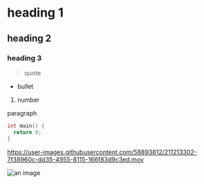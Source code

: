 # heading 1
## heading 2
### heading 3

> quote

- bullet

1. number

paragraph

```c
int main() {
  return 0;
}
```

https://user-images.githubusercontent.com/58893812/211213302-7f38960c-dd35-4955-8115-166f83d9c3ed.mov

![an image](https://image.jpeg)

